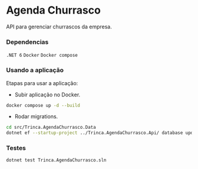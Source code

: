 
# Agenda Churrasco
API para gerenciar churrascos da empresa.
### Dependencias
```.NET 6```
```Docker```
```Docker compose```

### Usando a aplicação 
Etapas para usar a aplicação:

- Subir aplicação no Docker.
```bash
docker compose up -d --build
```
- Rodar migrations.
```bash
cd src/Trinca.AgendaChurrasco.Data
dotnet ef --startup-project ../Trinca.AgendaChurrasco.Api/ database update
```
### Testes
```bash
dotnet test Trinca.AgendaChurrasco.sln
```
